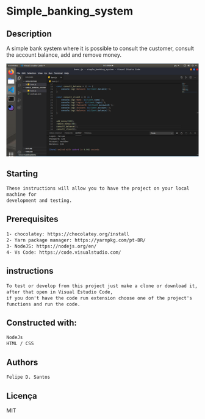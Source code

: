 # Simple_banking_system

## Description
A simple bank system where it is possible to consult the customer, consult the account balance, add and remove money.

<img src='https://github.com/lycan-nt/-Laboratory_of_javascript-experiences/blob/master/simple_banking_system/1.PNG'>


## Starting
    These instructions will allow you to have the project on your local machine for
    development and testing.
    
## Prerequisites
    1- chocolatey: https://chocolatey.org/install
    2- Yarn package manager: https://yarnpkg.com/pt-BR/
    3- NodeJS: https://nodejs.org/en/
    4- Vs Code: https://code.visualstudio.com/
    

## instructions 
    To test or develop from this project just make a clone or download it, after that open in Visual Estudio Code,
    if you don't have the code run extension choose one of the project's functions and run the code.
    
## Constructed with:
    NodeJs
    HTML / CSS
  

## Authors
    Felipe D. Santos
  
## Licença
   MIT
